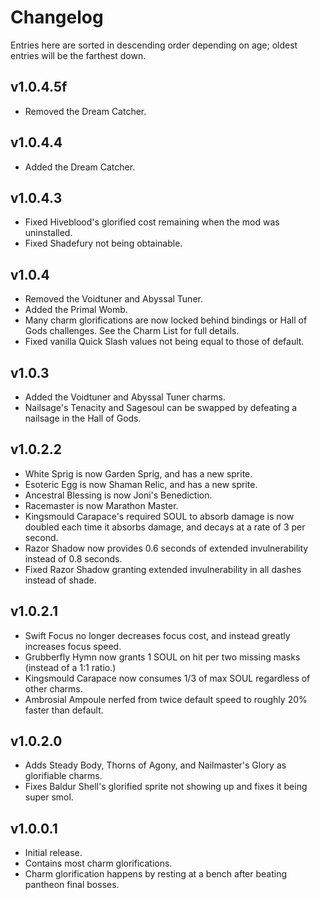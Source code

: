 # Changelog

Entries here are sorted in descending order depending on age; oldest entries will be the farthest down.

## v1.0.4.5f

* Removed the Dream Catcher.

## v1.0.4.4

* Added the Dream Catcher.

## v1.0.4.3

* Fixed Hiveblood's glorified cost remaining when the mod was uninstalled.
* Fixed Shadefury not being obtainable.

## v1.0.4

* Removed the Voidtuner and Abyssal Tuner.
* Added the Primal Womb.
* Many charm glorifications are now locked behind bindings or Hall of Gods challenges. See the Charm List for full details.
* Fixed vanilla Quick Slash values not being equal to those of default.

## v1.0.3

* Added the Voidtuner and Abyssal Tuner charms.
* Nailsage's Tenacity and Sagesoul can be swapped by defeating a nailsage in the Hall of Gods.

## v1.0.2.2

* White Sprig is now Garden Sprig, and has a new sprite.
* Esoteric Egg is now Shaman Relic, and has a new sprite.
* Ancestral Blessing is now Joni's Benediction.
* Racemaster is now Marathon Master.
* Kingsmould Carapace's required SOUL to absorb damage is now doubled each time it absorbs damage, and decays at a rate of 3 per second.
* Razor Shadow now provides 0.6 seconds of extended invulnerability instead of 0.8 seconds.
* Fixed Razor Shadow granting extended invulnerability in all dashes instead of shade.

## v1.0.2.1

* Swift Focus no longer decreases focus cost, and instead greatly increases focus speed.
* Grubberfly Hymn now grants 1 SOUL on hit per two missing masks (instead of a 1:1 ratio.)
* Kingsmould Carapace now consumes 1/3 of max SOUL regardless of other charms.
* Ambrosial Ampoule nerfed from twice default speed to roughly 20% faster than default.

## v1.0.2.0

* Adds Steady Body, Thorns of Agony, and Nailmaster's Glory as glorifiable charms.
* Fixes Baldur Shell's glorified sprite not showing up and fixes it being super smol.

## v1.0.0.1

* Initial release.
* Contains most charm glorifications.
* Charm glorification happens by resting at a bench after beating pantheon final bosses.
